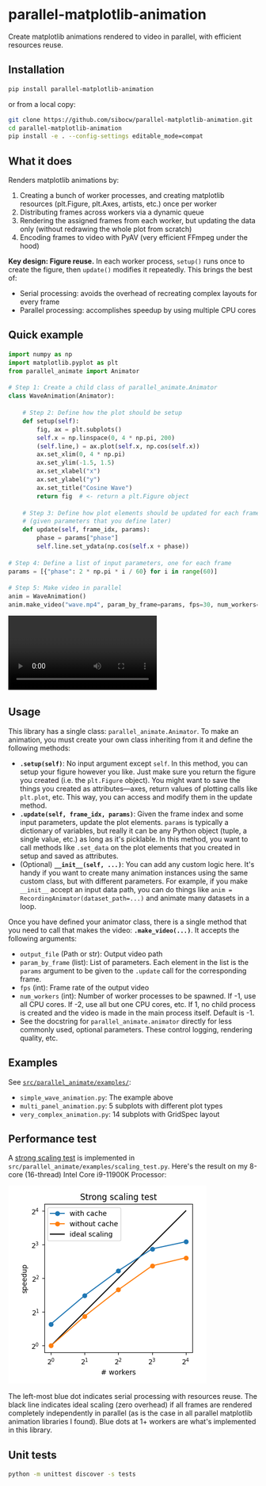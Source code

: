 # parallel-matplotlib-animation

Create matplotlib animations rendered to video in parallel, with efficient resources reuse.

## Installation

```bash
pip install parallel-matplotlib-animation
```

or from a local copy:
```bash
git clone https://github.com/sibocw/parallel-matplotlib-animation.git
cd parallel-matplotlib-animation
pip install -e . --config-settings editable_mode=compat
```

## What it does

Renders matplotlib animations by:
1. Creating a bunch of worker processes, and creating matplotlib resources (plt.Figure, plt.Axes, artists, etc.) once per worker
2. Distributing frames across workers via a dynamic queue
3. Rendering the assigned frames from each worker, but updating the data only (without redrawing the whole plot from scratch) 
4. Encoding frames to video with PyAV (very efficient FFmpeg under the hood)

**Key design: Figure reuse.** In each worker process, `setup()` runs once to create the figure, then `update()` modifies it repeatedly. This brings the best of:
- Serial processing: avoids the overhead of recreating complex layouts for every frame
- Parallel processing: accomplishes speedup by using multiple CPU cores

## Quick example

```python
import numpy as np
import matplotlib.pyplot as plt
from parallel_animate import Animator

# Step 1: Create a child class of parallel_animate.Animator
class WaveAnimation(Animator):

    # Step 2: Define how the plot should be setup
    def setup(self):
        fig, ax = plt.subplots()
        self.x = np.linspace(0, 4 * np.pi, 200)
        (self.line,) = ax.plot(self.x, np.cos(self.x))
        ax.set_xlim(0, 4 * np.pi)
        ax.set_ylim(-1.5, 1.5)
        ax.set_xlabel("x")
        ax.set_ylabel("y")
        ax.set_title("Cosine Wave")
        return fig  # <- return a plt.Figure object

    # Step 3: Define how plot elements should be updated for each frame
    # (given parameters that you define later)
    def update(self, frame_idx, params):
        phase = params["phase"]
        self.line.set_ydata(np.cos(self.x + phase))

# Step 4: Define a list of input parameters, one for each frame
params = [{"phase": 2 * np.pi * i / 60} for i in range(60)]

# Step 5: Make video in parallel
anim = WaveAnimation()
anim.make_video("wave.mp4", param_by_frame=params, fps=30, num_workers=4)
```

![](assets/simple_wave_animation.mp4)

## Usage
This library has a single class: `parallel_animate.Animator`. To make an animation, you must create your own class inheriting from it and define the following methods:

- **`.setup(self)`**: No input argument except `self`. In this method, you can setup your figure however you like. Just make sure you return the figure you created (i.e. the `plt.Figure` object). You might want to save the things you created as attributes—axes, return values of plotting calls like `plt.plot`, etc. This way, you can access and modify them in the update method.
- **`.update(self, frame_idx, params)`**: Given the frame index and some input parameters, update the plot elements. `params` is typically a dictionary of variables, but really it can be any Python object (tuple, a single value, etc.) as long as it's picklable. In this method, you want to call methods like `.set_data` on the plot elements that you created in setup and saved as attributes.
- (Optional) **`__init__(self, ...)`**: You can add any custom logic here. It's handy if you want to create many animation instances using the same custom class, but with different parameters. For example, if you make `__init__` accept an input data path, you can do things like `anim = RecordingAnimator(dataset_path=...)` and animate many datasets in a loop.

Once you have defined your animator class, there is a single method that you need to call that makes the video: **`.make_video(...)`**. It accepts the following arguments:

- `output_file` (Path or str): Output video path
- `param_by_frame` (list): List of parameters. Each element in the list is the `params` argument to be given to the `.update` call for the corresponding frame.
- `fps` (int): Frame rate of the output video
- `num_workers` (int): Number of worker processes to be spawned. If -1, use all CPU cores. If -2, use all but one CPU cores, etc. If 1, no child process is created and the video is made in the main process itself. Default is -1.
- See the docstring for `parallel_animate.animator` directly for less commonly used, optional parameters. These control logging, rendering quality, etc.


## Examples

See [`src/parallel_animate/examples/`](https://github.com/sibocw/parallel-matplotlib-animation/blob/main/src/parallel_animate/examples/):
- `simple_wave_animation.py`: The example above
- `multi_panel_animation.py`: 5 subplots with different plot types
- `very_complex_animation.py`: 14 subplots with GridSpec layout


## Performance test

A [strong scaling test](https://hpc-wiki.info/hpc/Scaling_tests#Strong_Scaling) is implemented in `src/parallel_animate/examples/scaling_test.py`. Here's the result on my 8-core (16-thread) Intel Core i9-11900K Processor:

![](assets/scaling_graph.png)

The left-most blue dot indicates serial processing with resources reuse. The black line indicates ideal scaling (zero overhead) if all frames are rendered completely independently in parallel (as is the case in all parallel matplotlib animation libraries I found). Blue dots at 1+ workers are what's implemented in this library.


## Unit tests
```bash
python -m unittest discover -s tests
```